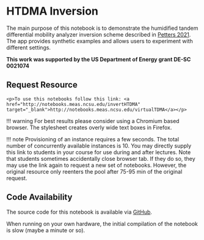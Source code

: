# HTDMA Inversion

The main purpose of this notebook is to demonstrate the humidified tandem differential mobility analyzer inversion scheme described in [Petters 2021](https://amt.copernicus.org/articles/14/7909/2021/). The app provides synthetic examples and allows users to experiment with different settings. 

**This work was supported by the US Department of Energy grant DE-SC 0021074**

## Request Resource

```@raw html 
<p>To use this notebooks follow this link: <a href="http://notebooks.meas.ncsu.edu/invertHTDMA" target="_blank">http://notebooks.meas.ncsu.edu/virtualTDMA</a></p> 
```


!!! warning
    For best results please consider using a Chromium based browser. The stylesheet creates overly wide text boxes in Firefox.

!!! note 
    Provisioning of an instance requires a few seconds. The total number of concurrently available instances is 10. You may directly supply this link to students in your course for use during and after lectures. Note that students sometimes accidentally close browser tab. If they do so, they may use the link again to request a new set of notebooks. However, the original resource only reenters the pool after 75-95 min of the original request.

## Code Availability

The source code for this notebook is available via [GitHub](https://github.com/mdpetters/webapps).

When running on your own hardware, the initial compilation of the notebook is slow (maybe a minute or so).  